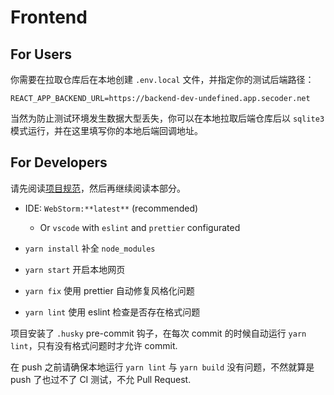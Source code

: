 # Frontend

## For Users

你需要在拉取仓库后在本地创建 `.env.local` 文件，并指定你的测试后端路径：

```
REACT_APP_BACKEND_URL=https://backend-dev-undefined.app.secoder.net
```

当然为防止测试环境发生数据大型丢失，你可以在本地拉取后端仓库后以 `sqlite3` 模式运行，并在这里填写你的本地后端回调地址。 

## For Developers

请先阅读[项目规范](https://qynt1gy8vn.feishu.cn/docs/doccnLXFY9wOriyviGh5fv6NUgd)，然后再继续阅读本部分。

+ IDE: `WebStorm:**latest**` (recommended)
  + Or `vscode` with `eslint` and `prettier` configurated

+ `yarn install` 补全 `node_modules`
+ `yarn start` 开启本地网页
+ `yarn fix` 使用 prettier 自动修复风格化问题
+ `yarn lint` 使用 eslint 检查是否存在格式问题

项目安装了 `.husky` pre-commit 钩子，在每次 commit 的时候自动运行 `yarn lint`，只有没有格式问题时才允许 commit.

在 push 之前请确保本地运行 `yarn lint` 与 `yarn build` 没有问题，不然就算是 push 了也过不了 CI 测试，不允 Pull Request.
